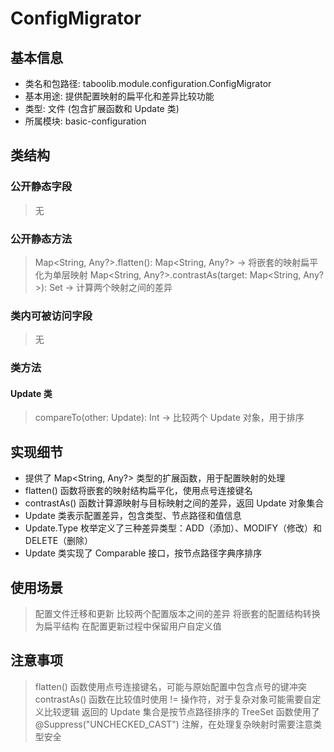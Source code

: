 # ConfigMigrator
## 基本信息
- 类名和包路径: taboolib.module.configuration.ConfigMigrator
- 基本用途: 提供配置映射的扁平化和差异比较功能
- 类型: 文件 (包含扩展函数和 Update 类)
- 所属模块: basic-configuration

## 类结构
### 公开静态字段
> 无

### 公开静态方法
> Map<String, Any?>.flatten(): Map<String, Any?> -> 将嵌套的映射扁平化为单层映射
> Map<String, Any?>.contrastAs(target: Map<String, Any?>): Set<Update> -> 计算两个映射之间的差异

### 类内可被访问字段
> 无

### 类方法
#### Update 类
> compareTo(other: Update): Int -> 比较两个 Update 对象，用于排序

## 实现细节
- 提供了 Map<String, Any?> 类型的扩展函数，用于配置映射的处理
- flatten() 函数将嵌套的映射结构扁平化，使用点号连接键名
- contrastAs() 函数计算源映射与目标映射之间的差异，返回 Update 对象集合
- Update 类表示配置差异，包含类型、节点路径和值信息
- Update.Type 枚举定义了三种差异类型：ADD（添加）、MODIFY（修改）和 DELETE（删除）
- Update 类实现了 Comparable 接口，按节点路径字典序排序

## 使用场景
> 配置文件迁移和更新
> 比较两个配置版本之间的差异
> 将嵌套的配置结构转换为扁平结构
> 在配置更新过程中保留用户自定义值

## 注意事项
> flatten() 函数使用点号连接键名，可能与原始配置中包含点号的键冲突
> contrastAs() 函数在比较值时使用 != 操作符，对于复杂对象可能需要自定义比较逻辑
> 返回的 Update 集合是按节点路径排序的 TreeSet
> 函数使用了 @Suppress("UNCHECKED_CAST") 注解，在处理复杂映射时需要注意类型安全

